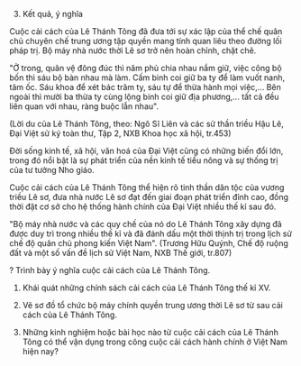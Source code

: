 3. Kết quả, ý nghĩa

Cuộc cải cách của Lê Thánh Tông đã đưa tới sự xác lập của thể chế quân chủ chuyên chế trung ương tập quyền mang tính quan liêu theo đường lối pháp trị. Bộ máy nhà nước thời Lê sơ trở nên hoàn chỉnh, chặt chẽ.

"Ở trong, quân vệ đông đúc thì năm phủ chia nhau nắm giữ, việc công bộ bốn thì sáu bộ bàn nhau mà làm. Cấm binh coi giữ ba ty để làm vuốt nanh, tâm ốc. Sáu khoa để xét bác trăm ty, sáu tự để thừa hành mọi việc,... Bên ngoài thì mười ba thừa ty cùng lộng binh coi giữ địa phương,... tất cả đều liên quan với nhau, ràng buộc lẫn nhau".

(Lời du của Lê Thánh Tông,
theo: Ngô Sĩ Liên và các sử thần triều Hậu Lê, Đại Việt sử ký toàn thư, Tập 2,
NXB Khoa học xã hội, tr.453)

Đời sống kinh tế, xã hội, văn hoá của Đại Việt cũng có những biến đổi lớn, trong đó nổi bật là sự phát triển của nền kinh tế tiểu nông và sự thống trị của tư tưởng Nho giáo.

Cuộc cải cách của Lê Thánh Tông thể hiện rõ tinh thần dân tộc của vương triều Lê sơ, đưa nhà nước Lê sơ đạt đến giai đoạn phát triển đỉnh cao, đồng thời đặt cơ sở cho hệ thống hành chính của Đại Việt nhiều thế kỉ sau đó.

"Bộ máy nhà nước và các quy chế của nó do Lê Thánh Tông xây dựng đã được duy trì trong nhiều thế kỉ và đã đánh dấu một thời thịnh trị trong lịch sử chế độ quân chủ phong kiến Việt Nam".
(Trương Hữu Quýnh, Chế độ ruộng đất và một số vấn đề lịch sử Việt Nam,
NXB Thế giới, tr.807)

? Trình bày ý nghĩa cuộc cải cách của Lê Thánh Tông.

1. Khái quát những chính sách cải cách của Lê Thánh Tông thế kỉ XV.

2. Vẽ sơ đồ tổ chức bộ máy chính quyền trung ương thời Lê sơ từ sau cải cách của Lê Thánh Tông.

3. Những kinh nghiệm hoặc bài học nào từ cuộc cải cách của Lê Thánh Tông có thể vận dụng trong công cuộc cải cách hành chính ở Việt Nam hiện nay?